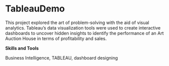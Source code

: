 # TableauDemo

This project explored the art of problem-solving with the aid of visual analytics. Tableau’s data visualization tools were used to create interactive dashboards to uncover hidden insights to identify the performance of an Art Auction House in terms of profitability and sales.

**Skills and Tools**

Business Intelligence, TABLEAU, dashboard designing

